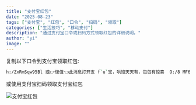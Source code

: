 ```yaml
---
title: "支付宝红包"
date: "2025-08-23"
tags: ["支付宝", "红包", "口令", "扫码", "领取"]
categories: ["生活技巧", "移动支付"]
description: "通过支付宝口令或扫码方式领取红包的详细说明。"
author: "yi"
image: ""
---
```


复制以下口令到支付宝领取红包:

```bash
h:/ZxRmSqw95Bl 或👉復值👈此消息打开支 f`u`宝，哄饱天天有，包包有惊喜  O:/8 MF6382 2025/08/23
```

或使用支付宝扫码领取支付宝红包


![支付宝红包](https://ai.programnotes.cn/pay/alipay.jpg)